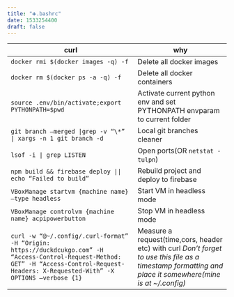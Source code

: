 ```yaml
---
title: "➕.bashrc"
date: 1533254400
draft: false
---
```


curl   | why
-------------  | -------------
`docker rmi $(docker images -q) -f`  | Delete all docker images
`docker rm $(docker ps -a -q) -f` | Delete all docker containers
`source .env/bin/activate;export PYTHONPATH=$pwd`  | Activate current python env and set PYTHONPATH envparam to current folder
`git branch –merged \|grep -v “\*” \| xargs -n 1 git branch -d`  | Local git branches cleaner
`lsof -i \| grep LISTEN`  | Open ports(OR `netstat -tulpn`)
`npm build && firebase deploy \|\| echo “Failed to build”`  | Rebuild project and deploy to firebase
`VBoxManage startvm {machine name} –type headless`  | Start VM in headless mode
`VBoxManage controlvm {machine name} acpipowerbutton`  | Stop VM in headless mode
`curl -w “@~/.config/.curl-format” -H “Origin: https://duckdcukgo.com” -H “Access-Control-Request-Method: GET” -H “Access-Control-Request-Headers: X-Requested-With” -X OPTIONS –verbose {1}`  | Measure a request(time,cors, header etc) with curl _Don’t forget to use this file as a timestamp formatting and place it somewhere(mine is at ~/.config)_
